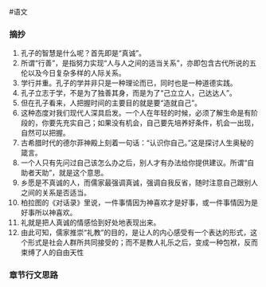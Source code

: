 #语文 
### 摘抄
1. 孔子的智慧是什么呢？首先即是“真诚”。
2. 所谓“行善”，是指努力实现“人与人之间的适当关系”，亦即包含古代所说的五伦以及今日复杂多样的人际关系。
3. 学行并重。孔子的学并非只是一种理论而已，同时也是一种道德实践。
4. 孔子立志于学，不是为了独善其身，而是为了“己立立人，己达达人”。
5. 但在孔子看来，人把握时间的主要目的就是要“造就自己”。
6. 这种态度对我们现代人深具启发。一个人在年轻的时候，必须了解生命是有阶段的，你要先充实自己；如果没有机会，自己要先培养好条件，机会一出现，自然可以把握。
7. 古希腊时代的德尔菲神殿上刻着一句话：“认识你自己。”这是探讨人生奥秘的箴言。
8. 一个人只有先问过自己该怎么办之后，别人才有办法给你提供建议。所谓“自助者天助”，就是这个意思。
9. 乡愿是不真诚的人，而儒家最强调真诚，强调自我反省，随时注意自己跟别人之间的关系是否适当。
10. 柏拉图的《对话录》里说，一件事情因为神喜欢才是好事，或一件事情因为是好事所以神喜欢。
11. 礼就是把人真诚的情感恰到好处地表现出来。
12. 由此可知，儒家推崇“礼教”的目的，是让人的内心感受有一个表达的形式，这个形式是社会人群所共同接受的；而不是教人礼乐之后，变成一种包袱，反而束缚了人的自由天性
### 章节行文思路
